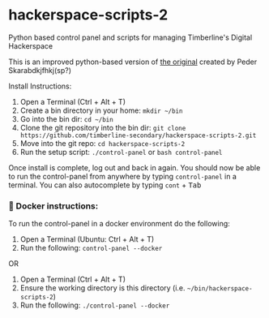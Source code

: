 # hackerspace-scripts-2
Python based control panel and scripts for managing Timberline's Digital Hackerspace

This is an improved python-based version of [the original](https://github.com/timberline-secondary/hackerspace-scripts) created by Peder Skarabdkjfhkj(sp?)

Install Instructions:

1. Open a Terminal (Ctrl + Alt + T)
1. Create a bin directory in your home: `mkdir ~/bin`
1. Go into the bin dir:  `cd ~/bin`
1. Clone the git repository into the bin dir: `git clone https://github.com/timberline-secondary/hackerspace-scripts-2.git`
1. Move into the git repo: `cd hackerspace-scripts-2`
1. Run the setup script: `./control-panel` or `bash control-panel`

Once install is complete, log out and back in again. You should  now be able to run the control-panel from anywhere by typing `control-panel` in a terminal.  You can also autocomplete by typing `cont` + <kbd>Tab</kbd>

 ### 🐳 Docker instructions:

To run the control-panel in a docker environment do the following:

1. Open a Terminal (Ubuntu: Ctrl + Alt + T)
2. Run the following: `control-panel --docker`

OR

1. Open a Terminal (Ctrl + Alt + T)
2. Ensure the working directory is this directory (i.e. `~/bin/hackerspace-scripts-2`)
3. Run the following: `./control-panel --docker`